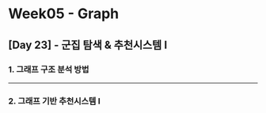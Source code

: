 # Week05 - Graph

## [Day 23] - 군집 탐색 & 추천시스템 I

### 1. 그래프 구조 분석 방법

--------

### 2. 그래프 기반 추천시스템 I